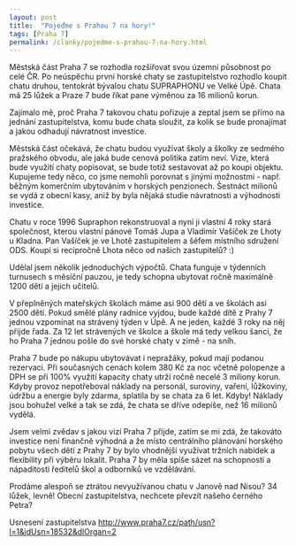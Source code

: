 ```yaml
---
layout: post
title:  "Pojeďme s Prahou 7 na hory!"
tags: [Praha 7]
permalink: /clanky/pojedme-s-prahou-7-na-hory.html
---
```


Městská část Praha 7 se rozhodla rozšiřovat svou územní působnost po celé ČR. Po neúspěchu první horské chaty se zastupitelstvo rozhodlo koupit chatu druhou, tentokrát bývalou chatu SUPRAPHONU ve Velké Úpě. Chata má 25 lůžek a Praze 7 bude říkat pane výměnou za 16 milionů korun.

Zajímalo mě, proč Praha 7 takovou chatu pořizuje a zeptal jsem se přímo na jednání zastupitelstva, komu bude chata sloužit, za kolik se bude pronajímat a jakou odhadují návratnost investice.

Městská část očekává, že chatu budou využívat školy a školky ze sedmého pražského obvodu, ale jaká bude cenová politika zatím neví. Vize, která bude využití chaty popisovat, se bude totiž sestavovat až po koupi objektu. Kupujeme tedy něco, co jsme nemohli porovnat s jinými možnostmi - např. běžným komerčním ubytováním v horských penzionech. Šestnáct milionů se vydá z obecní kasy, aniž by byla nějaká studie návratnosti a výhodnosti investice.

Chatu v roce 1996 Supraphon rekonstruoval a nyní ji vlastní 4 roky stará společnost, kterou vlastní pánové Tomáš Jupa a Vladimír Vašíček ze Lhoty u Kladna. Pan Vašíček je ve Lhotě zastupitelem a šéfem místního sdružení ODS. Koupí si recipročně Lhota něco od našich zastupitelů? :)

Udělal jsem několik jednoduchých výpočtů. Chata funguje v týdenních turnusech s měsíční pauzou, je tedy schopna ubytovat ročně maximálně 1200 dětí a jejich učitelů.

V přeplněných mateřských školách máme asi 900 dětí a ve školách asi 2500 dětí. Pokud smělé plány radnice vyjdou, bude každé dítě z Prahy 7 jednou vzpomínat na strávený týden v Úpě. A ne jeden, každé 3 roky na něj přijde řada. Za 12 let strávených ve školce a škole má tedy velkou šanci, že ho Praha 7 jednou pošle do své horské chaty v zimě - na sníh.

Praha 7 bude po nákupu ubytovávat i nepražáky, pokud mají podanou rezervaci. Při současných cenách kolem 380 Kč za noc včetně polopenze a DPH se při 100% využití kapacity chaty utrží ročně necelé 3 miliony korun. Kdyby provoz nepotřeboval náklady na personál, suroviny, vaření, lůžkoviny, údržbu a energie byly zdarma, splatila by se chata za 6 let. Kdyby! Náklady jsou bohužel velké a tak se zdá, že chata se dříve odepíše, než 16 milionů vydělá.

Jsem velmi zvědav s jakou vizí Praha 7 přijde, zatím se mi zdá, že takováto investice není finančně výhodná a že místo centrálního plánování horského pobytu všech dětí z Prahy 7 by bylo vhodnější využívat tržních nabídek a flexibility při výběru lokalit. Praha 7 by měla spíše sázet na schopnosti a nápaditosti ředitelů škol a odborníků ve vzdělávání.

Prodáme alespoň se ztrátou nevyužívanou chatu v Janově nad Nisou? 34 lůžek, levně! Obecní zastupitelstva, nechcete převzít našeho černého Petra?

Usnesení zastupitelstva http://www.praha7.cz/path/usn?l=1&idUsn=18532&dlOrgan=2
